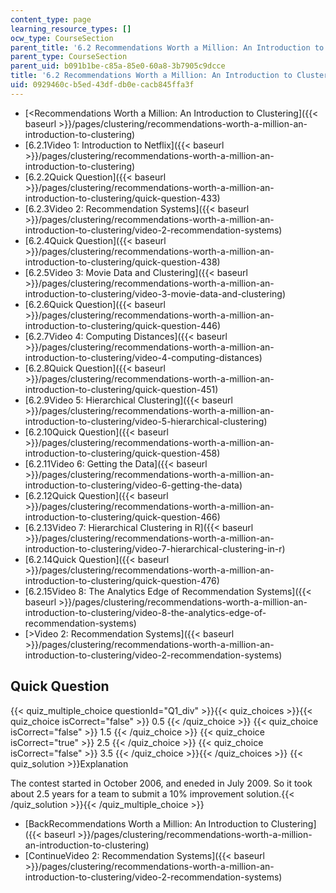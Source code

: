 ```yaml
---
content_type: page
learning_resource_types: []
ocw_type: CourseSection
parent_title: '6.2 Recommendations Worth a Million: An Introduction to Clustering '
parent_type: CourseSection
parent_uid: b091b1be-c85a-85e0-60a8-3b7905c9dcce
title: '6.2 Recommendations Worth a Million: An Introduction to Clustering '
uid: 0929460c-b5ed-43df-db0e-cacb845ffa3f
---
```


*   [\<Recommendations Worth a Million: An Introduction to Clustering]({{< baseurl >}}/pages/clustering/recommendations-worth-a-million-an-introduction-to-clustering)
*   [6.2.1Video 1: Introduction to Netflix]({{< baseurl >}}/pages/clustering/recommendations-worth-a-million-an-introduction-to-clustering)
*   [6.2.2Quick Question]({{< baseurl >}}/pages/clustering/recommendations-worth-a-million-an-introduction-to-clustering/quick-question-433)
*   [6.2.3Video 2: Recommendation Systems]({{< baseurl >}}/pages/clustering/recommendations-worth-a-million-an-introduction-to-clustering/video-2-recommendation-systems)
*   [6.2.4Quick Question]({{< baseurl >}}/pages/clustering/recommendations-worth-a-million-an-introduction-to-clustering/quick-question-438)
*   [6.2.5Video 3: Movie Data and Clustering]({{< baseurl >}}/pages/clustering/recommendations-worth-a-million-an-introduction-to-clustering/video-3-movie-data-and-clustering)
*   [6.2.6Quick Question]({{< baseurl >}}/pages/clustering/recommendations-worth-a-million-an-introduction-to-clustering/quick-question-446)
*   [6.2.7Video 4: Computing Distances]({{< baseurl >}}/pages/clustering/recommendations-worth-a-million-an-introduction-to-clustering/video-4-computing-distances)
*   [6.2.8Quick Question]({{< baseurl >}}/pages/clustering/recommendations-worth-a-million-an-introduction-to-clustering/quick-question-451)
*   [6.2.9Video 5: Hierarchical Clustering]({{< baseurl >}}/pages/clustering/recommendations-worth-a-million-an-introduction-to-clustering/video-5-hierarchical-clustering)
*   [6.2.10Quick Question]({{< baseurl >}}/pages/clustering/recommendations-worth-a-million-an-introduction-to-clustering/quick-question-458)
*   [6.2.11Video 6: Getting the Data]({{< baseurl >}}/pages/clustering/recommendations-worth-a-million-an-introduction-to-clustering/video-6-getting-the-data)
*   [6.2.12Quick Question]({{< baseurl >}}/pages/clustering/recommendations-worth-a-million-an-introduction-to-clustering/quick-question-466)
*   [6.2.13Video 7: Hierarchical Clustering in R]({{< baseurl >}}/pages/clustering/recommendations-worth-a-million-an-introduction-to-clustering/video-7-hierarchical-clustering-in-r)
*   [6.2.14Quick Question]({{< baseurl >}}/pages/clustering/recommendations-worth-a-million-an-introduction-to-clustering/quick-question-476)
*   [6.2.15Video 8: The Analytics Edge of Recommendation Systems]({{< baseurl >}}/pages/clustering/recommendations-worth-a-million-an-introduction-to-clustering/video-8-the-analytics-edge-of-recommendation-systems)
*   [\>Video 2: Recommendation Systems]({{< baseurl >}}/pages/clustering/recommendations-worth-a-million-an-introduction-to-clustering/video-2-recommendation-systems)

Quick Question
--------------

{{< quiz_multiple_choice questionId="Q1_div" >}}{{< quiz_choices >}}{{< quiz_choice isCorrect="false" >}}&nbsp;0.5&nbsp;{{< /quiz_choice >}}
{{< quiz_choice isCorrect="false" >}}&nbsp;1.5&nbsp;{{< /quiz_choice >}}
{{< quiz_choice isCorrect="true" >}}&nbsp;2.5&nbsp;{{< /quiz_choice >}}
{{< quiz_choice isCorrect="false" >}}&nbsp;3.5&nbsp;{{< /quiz_choice >}}{{< /quiz_choices >}}
{{< quiz_solution >}}Explanation

The contest started in October 2006, and eneded in July 2009. So it took about 2.5 years for a team to submit a 10% improvement solution.{{< /quiz_solution >}}{{< /quiz_multiple_choice >}}

*   [BackRecommendations Worth a Million: An Introduction to Clustering]({{< baseurl >}}/pages/clustering/recommendations-worth-a-million-an-introduction-to-clustering)
*   [ContinueVideo 2: Recommendation Systems]({{< baseurl >}}/pages/clustering/recommendations-worth-a-million-an-introduction-to-clustering/video-2-recommendation-systems)